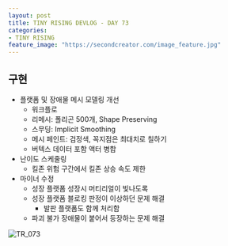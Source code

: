 ```yaml
---
layout: post
title: TINY RISING DEVLOG - DAY 73
categories:
- TINY RISING
feature_image: "https://secondcreator.com/image_feature.jpg"
---
```


## 구현
- 플랫폼 및 장애물 메시 모델링 개선
  - 워크플로
  - 리메시: 폴리곤 500개, Shape Preserving
  - 스무딩: Implicit Smoothing
  - 메시 페인트: 검정색, 꼭지점은 최대치로 칠하기
  - 버텍스 데이터 포함 액터 병합
- 난이도 스케줄링
  - 킬존 위험 구간에서 킬존 상승 속도 제한
- 마이너 수정
  - 성장 플랫폼 성장시 머티리얼이 빛나도록
  - 성장 플랫폼 블로킹 판정이 이상하던 문제 해결
    - 발판 플랫폼도 함께 처리함
  - 파괴 불가 장애물이 붙어서 등장하는 문제 해결

![TR_073](https://secondcreator.com/blog/imgs/TR_073.png)
